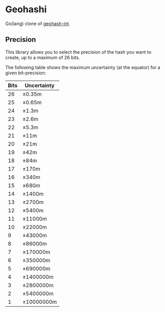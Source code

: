 # Geohashi

Go(lang) clone of [geohash-int](https://github.com/yinqiwen/geohash-int).

## Precision

This library allows you to select the precision of the hash you want to create, up to a maximum of 26 bits.

The following table shows the maximum uncertainty (at the equator) for a given bit-precision:

|Bits| Uncertainty |
|----|-------------|
| 26 | ±0.35m      |
| 25 | ±0.65m      |
| 24 | ±1.3m       |
| 23 | ±2.6m       |
| 22 | ±5.3m       |
| 21 | ±11m        |
| 20 | ±21m        |
| 19 | ±42m        |
| 18 | ±84m        |
| 17 | ±170m       |
| 16 | ±340m       |
| 15 | ±680m       |
| 14 | ±1400m      |
| 13 | ±2700m      |
| 12 | ±5400m      |
| 11 | ±11000m     |
| 10 | ±22000m     |
| 9  | ±43000m     |
| 8  | ±86000m     |
| 7  | ±170000m    |
| 6  | ±350000m    |
| 5  | ±690000m    |
| 4  | ±1400000m   |
| 3  | ±2800000m   |
| 2  | ±5400000m   |
| 1  | ±10000000m  |
